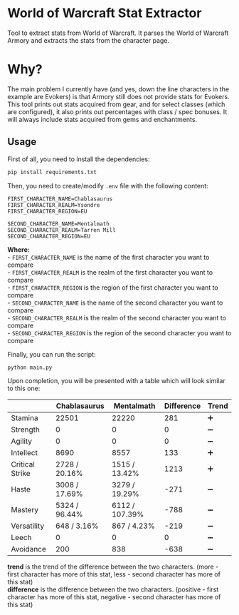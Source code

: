 # World of Warcraft Stat Extractor
Tool to extract stats from World of Warcraft.
It parses the World of Warcraft Armory and extracts the stats from the character page.

# Why?
The main problem I currently have (and yes, down the line characters in the example are Evokers) is that Armory still does not provide stats for Evokers.
This tool prints out stats acquired from gear, and for select classes (which are configured), it also prints out percentages with class / spec bonuses.
It will always include stats acquired from gems and enchantments.


## Usage
First of all, you need to install the dependencies:
```bash
pip install requirements.txt
```

Then, you need to create/modify `.env` file with the following content:
```
FIRST_CHARACTER_NAME=Chablasaurus
FIRST_CHARACTER_REALM=Ysondre
FIRST_CHARACTER_REGION=EU

SECOND_CHARACTER_NAME=Mentalmath
SECOND_CHARACTER_REALM=Tarren Mill
SECOND_CHARACTER_REGION=EU
```

**Where:**  
    -   `FIRST_CHARACTER_NAME` is the name of the first character you want to compare  
    -   `FIRST_CHARACTER_REALM` is the realm of the first character you want to compare  
    -   `FIRST_CHARACTER_REGION` is the region of the first character you want to compare  
    -   `SECOND_CHARACTER_NAME` is the name of the second character you want to compare  
    -   `SECOND_CHARACTER_REALM` is the realm of the second character you want to compare  
    -   `SECOND_CHARACTER_REGION` is the region of the second character you want to compare 


Finally, you can run the script:
```
python main.py
```

Upon completion, you will be presented with a table which will look similar to this one:

|                 | Chablasaurus  | Mentalmath    | Difference | Trend |
|-----------------|---------------|---------------|------------|-------|
| Stamina         | 22501         | 22220         | 281        | ➕    |
| Strength        | 0             | 0             | 0          | ➖    |
| Agility         | 0             | 0             | 0          | ➖    |
| Intellect       | 8690          | 8557          | 133        | ➕    |
| Critical Strike | 2728 / 20.16% | 1515 / 13.42% | 1213       | ➕    |
| Haste           | 3008 / 17.69% | 3279 / 19.29% | -271       | ➖    |
| Mastery         | 5324 / 96.44% | 6112 / 107.39%| -788       | ➖    |
| Versatility     | 648 / 3.16%   | 867 / 4.23%   | -219       | ➖    |
| Leech           | 0             | 0             | 0          | ➖    |
| Avoidance       | 200           | 838           | -638       | ➖    |


**trend** is the trend of the difference between the two characters. (more - first character has more of this stat, less - second character has more of this stat)  
**difference** is the difference between the two characters. (positive - first character has more of this stat, negative - second character has more of this stat)
